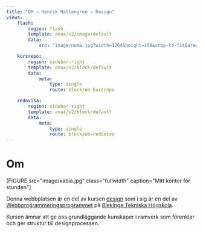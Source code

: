 ```yaml
---
title: "OM – Henrik Hallengren – Design"
views:
    flash:
        region: flash
        template: anax/v2/image/default
        data:
            src: "image/noma.jpg?width=1264&height=150&crop-to-fit&area=0,0,30,0"

    kursrepo:
        region: sidebar-right
        template: anax/v2/block/default
        data:
            meta:
                type: single
                route: block/om-kursrepo

    redovisa:
        region: sidebar-right
        template: anax/v2/block/default
        data:
            meta:
                type: single
                route: block/om-redovisa
---
```

Om
=========================

[FIGURE src="image/xabia.jpg" class="fullwidth" caption="Mitt kontor för stunden"]

Denna webbplatsen är en del av kursen [design](https://dbwebb.se/kurser/design-v2/) som i sig är en del av [Webbprogrammeringsprogrammet](https://www.bth.se/utbildning/program/pagwg19h/) på [Blekinge Tekniska Högskola](https://www.bth.se).

Kursen ämnar att ge oss grundläggande kunskaper i ramverk som förenklar och ger struktur till designprocessen.
